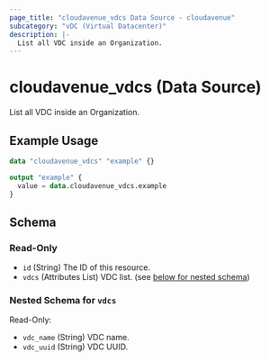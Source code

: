 ```yaml
---
page_title: "cloudavenue_vdcs Data Source - cloudavenue"
subcategory: "vDC (Virtual Datacenter)"
description: |-
  List all VDC inside an Organization.
---
```


# cloudavenue_vdcs (Data Source)

List all VDC inside an Organization.

## Example Usage

```terraform
data "cloudavenue_vdcs" "example" {}

output "example" {
  value = data.cloudavenue_vdcs.example
}
```

<!-- schema generated by tfplugindocs -->
## Schema

### Read-Only

- `id` (String) The ID of this resource.
- `vdcs` (Attributes List) VDC list. (see [below for nested schema](#nestedatt--vdcs))

<a id="nestedatt--vdcs"></a>
### Nested Schema for `vdcs`

Read-Only:

- `vdc_name` (String) VDC name.
- `vdc_uuid` (String) VDC UUID.


